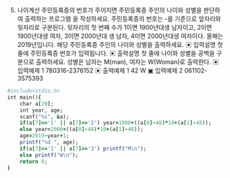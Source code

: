 5. 나이계산
주민등록증의 번호가 주어지면 주민등록증 주인의 나이와 성별을 판단하여 출력하는 프로그램
을 작성하세요. 주민등록증의 번호는 -를 기준으로 앞자리와 뒷자리로 구분된다.
뒷자리의 첫 번째 수가 1이면 1900년대생 남자이고, 2이면 1900년대생 여자, 3이면 2000년대
생 남자, 4이면 2000년대생 여자이다.
올해는 2019년입니다. 해당 주민등록증 주인의 나이와 성별을 출력하세요.
▣ 입력설명
첫 줄에 주민등록증 번호가 입력됩니다.
▣ 출력설명
첫 줄에 나이와 성별을 공백을 구분으로 출력하세요. 성별은 남자는 M(man), 여자는
W(Woman)로 출력한다.
▣ 입력예제 1
780316-2376152
▣ 출력예제 1
42 W
▣ 입력예제 2
061102-3575393


```ruby
#include<stdio.h>
int main(){
	char a[20];
	int year, age;
	scanf("%s", &a);
	if(a[7]=='1' || a[7]=='2') year=1900+((a[0]-48)*10+(a[1]-48));
	else year=2000+((a[0]-48)*10+(a[1]-48));
	age=2019-year+1;
	printf("%d ", age);
	if(a[7]=='1' || a[7]=='3') printf("M\n");
	else printf("W\n");
	return 0;
}

```